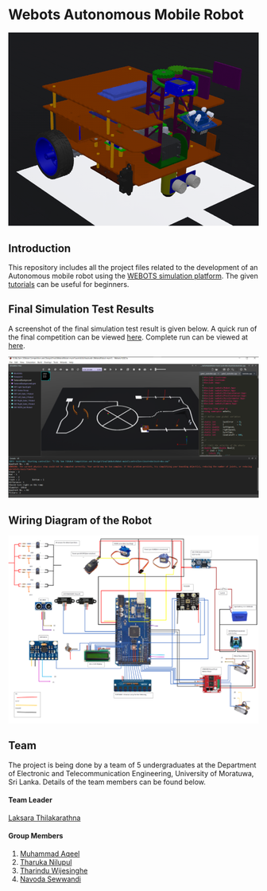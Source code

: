 # Webots Autonomous Mobile Robot

 ![](Images/RobotDesign.png)
 
## Introduction

This repository includes all the project files related to the development of an Autonomous mobile robot using the [WEBOTS simulation platform](https://cyberbotics.com/).  The given [tutorials](https://cyberbotics.com/doc/guide/tutorials) can be useful for beginners.

## Final Simulation Test Results

A screenshot of the final simulation test result is given below. A quick run of the final competition can be viewed [here](Videos/Simulation_video.mp4). Complete run can be viewed at [here]().

![](Images/FInalTestRoundResult.png)

## Wiring Diagram of the Robot

![](Images/WiringDiagram.png)

## Team

The project is being done by a team of 5 undergraduates at the Department of Electronic and Telecommunication Engineering, University of Moratuwa, Sri Lanka. Details of the team members can be found below.

#### Team Leader

[Laksara Thilakarathna](https://github.com/LaksaraThilakarathna)

#### Group Members
1. [Muhammad Aqeel](https://github.com/AqeelMuhammad)
1. [Tharuka Nilupul](https://github.com/TharukaN17)
1. [Tharindu Wijesinghe](https://github.com/Tharindu531)
1. [Navoda Sewwandi](https://github.com/Navoda-Sewwandi)
